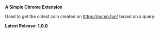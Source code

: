 **A Simple Chrome Extension**

Used to get the oldest coin created on https://pump.fun/ based on a query.


**Latest Release: [1.0.0](https://github.com/b1mm1tools/getogsolcoin/releases/tag/extension)**

